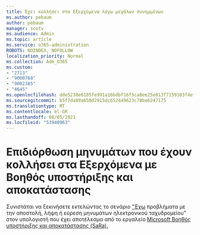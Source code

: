```yaml
---
title: Έχει κολλήσει στα Εξερχόμενα λόγω μεγάλων συνημμένων
ms.author: pebaum
author: pebaum
manager: scotv
ms.audience: Admin
ms.topic: article
ms.service: o365-administration
ROBOTS: NOINDEX, NOFOLLOW
localization_priority: Normal
ms.collection: Adm_O365
ms.custom:
- "2713"
- "9000768"
- "9002385"
- "4645"
ms.openlocfilehash: dde5238e6185fe991a16bdbf16f5ca8ee25e813f7159103f4efbba2d2cd9d7c5
ms.sourcegitcommit: b5f7da89a650d2915dc652449623c78be6247175
ms.translationtype: MT
ms.contentlocale: el-GR
ms.lasthandoff: 08/05/2021
ms.locfileid: "53940963"
---
```

# <a name="fix-messages-that-are-stuck-in-the-outbox-with-sara"></a>Επιδιόρθωση μηνυμάτων που έχουν κολλήσει στα Εξερχόμενα με Βοηθός υποστήριξης και αποκατάστασης

Συνιστάται να ξεκινήσετε εκτελώντας το σενάριο ["Έχω](https://aka.ms/SaRA-OutlookSendReceive) προβλήματα με την αποστολή, λήψη ή εύρεση μηνυμάτων ηλεκτρονικού ταχυδρομείου" στον υπολογιστή που έχει αποτέλεσμα από το εργαλείο [Microsoft Βοηθός υποστήριξης και αποκατάστασης (SaRa).](https://diagnostics.office.com/#/)
